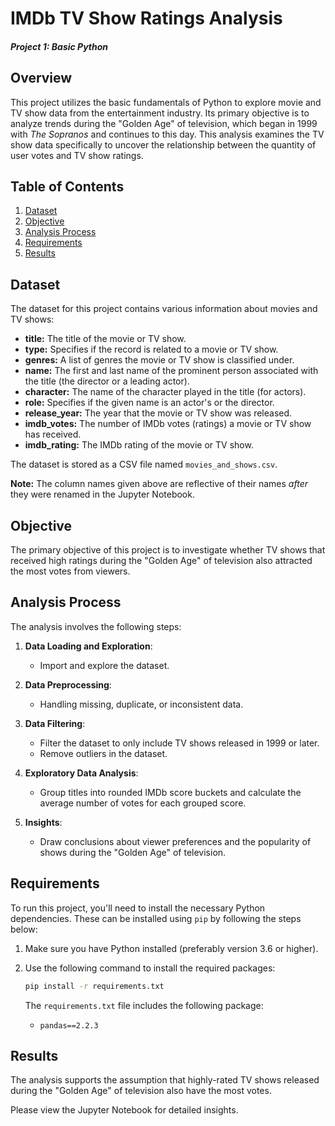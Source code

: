 # IMDb TV Show Ratings Analysis
#### *Project 1: Basic Python*

## Overview

This project utilizes the basic fundamentals of Python to explore movie and TV show data from the entertainment industry. Its primary objective is to analyze trends during the "Golden Age" of television, which began in 1999 with *The Sopranos* and continues to this day. This analysis examines the TV show data specifically to uncover the relationship between the quantity of user votes and TV show ratings. 

## Table of Contents

1. [Dataset](#dataset)
2. [Objective](#objective)
3. [Analysis Process](#analysis-process)
4. [Requirements](#requirements)
5. [Results](#results)

## Dataset <a id="dataset"></a>

The dataset for this project contains various information about movies and TV shows:

- **title:** The title of the movie or TV show. 
- **type:** Specifies if the record is related to a movie or TV show.
- **genres:** A list of genres the movie or TV show is classified under.
- **name:** The first and last name of the prominent person associated with the title (the director or a leading actor).
- **character:** The name of the character played in the title (for actors).
- **role:** Specifies if the given name is an actor's or the director.
- **release_year:** The year that the movie or TV show was released.
- **imdb_votes:** The number of IMDb votes (ratings) a movie or TV show has received.
- **imdb_rating:** The IMDb rating of the movie or TV show. 


The dataset is stored as a CSV file named `movies_and_shows.csv`. 

**Note:** The column names given above are reflective of their names *after* they were renamed in the Jupyter Notebook.

## Objective <a id="objective"></a>

The primary objective of this project is to investigate whether TV shows that received high ratings during the "Golden Age" of television also attracted the most votes from viewers.

## Analysis Process <a id="analysis-process"></a>

The analysis involves the following steps:

1. **Data Loading and Exploration**:
   - Import and explore the dataset.
   
2. **Data Preprocessing**:
   - Handling missing, duplicate, or inconsistent data.
   
3. **Data Filtering**:
   - Filter the dataset to only include TV shows released in 1999 or later.
   - Remove outliers in the dataset.
   
4. **Exploratory Data Analysis**:
   - Group titles into rounded IMDb score buckets and calculate the average number of votes for each grouped score.
   
5. **Insights**:
   - Draw conclusions about viewer preferences and the popularity of shows during the "Golden Age" of television.

## Requirements <a id="requirements"></a>

To run this project, you'll need to install the necessary Python dependencies. These can be installed using `pip` by following the steps below:

1. Make sure you have Python installed (preferably version 3.6 or higher).
2. Use the following command to install the required packages:

    ```sh
    pip install -r requirements.txt
    ```

   The `requirements.txt` file includes the following package:
   - `pandas==2.2.3`

## Results <a id="results"></a>

The analysis supports the assumption that highly-rated TV shows released during the "Golden Age" of television also have the most votes. 

Please view the Jupyter Notebook for detailed insights. 